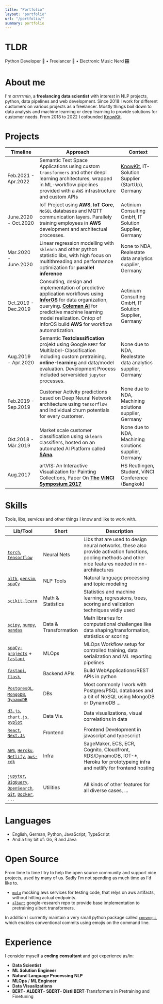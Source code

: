 ```yaml
---
title: "Portfolio"
layout: "portfolio"
url: "/portfolio/"
summary: portfolio
---
```


# TLDR

Python Developer 🐍 • Freelancer 🚀 • Electronic Music Nerd 🎛️

# About me

I'm *arrrrrmin*, a **freelancing data scientist** with interest in NLP projects, python, data pipelines and web development. Since 2018 I work for different customers on various projects as a freelancer. Mostly things boil down to data analysis and machine learning or deep learning to provide solutions for customer needs. From 2018 to 2022 I cofounded [KnowKit](https://www.knowkit.com).

# Projects

| Timeline | Approach | Context
|----------|----------------------------------------------------- |-------------------|
| Feb.2021 - Apr.2022 | Semantic Text Space Applications using custom `transformers` and other deepl learning architectures, wrapped in ML-workflow  pipelines provided with a `AWS` infrastructure and custom APIs| [KnowKit](https://www.knowkit.com), IT-Solution Supplier (StartUp), Germany |
| June.2020 - Oct.2020 | IoT Project using [**AWS**](https://aws.amazon.com), [**IoT Core**](https://aws.amazon.com/de/iot-core/), `NoSQL` databases and MQTT communication layers. Parallely training employees in **AWS** development and architectual processes. | Actinium Consulting GmbH, IT Solution Supplier, Germany |
| Mar.2020 - June.2020 | Linear regression modelling with `sklearn` and other python statistic libs, with high focus on multithreading and performance optimization for **parallel** **inference** | None to NDA, Realestate data analytics supplier, Germany |
| Oct.2019 - Dec.2019 | Consulting, design and implementation of predictive application workflows using [**InforOS**]((https://www.infor.com/products/infor-os)) for data organization, querying. [**Coleman AI**](https://www.infor.com/products/coleman) for predictive machine learning model realization. Ontop of InforOS build **AWS** for workflow automatization. | Actinium Consulting GmbH, IT Solution Supplier, Germany |
| Aug.2019 - Apr.2020 | Semantic **Textclassification** projekt using Google `BERT` for Multilabel-Classification including custom pretraining, **online-learning** and data/model evaluation. Development Process included serversided `jupyter` processes. | None due to NDA, Realestate data analytics supplier, Germany |
| Feb.2019 - Sep.2019 | Customer Activity predictions based on Deep Neural Network architecture using `tensorflow` and individual churn potentials for every customer. | None due to NDA, Machining solutions supplier, Germany |
| Okt.2018 - Mär.2019 | Market scale customer classification using `sklearn` classifiers, hosted on an automated AI Platform called [**5Ana**](https://www.5analytics.com/index.html). | None due to NDA, Machining solutions supplier, Germany |
| Aug.2017 | artVIS: An Interactive Visualization for Painting Collections, Paper On [**The ViNCI Symposium 2017**](http://vinci-conf.org/2017/program.html#session4) | HS Reutlingen, Student, ViNCI Conference (Bangkok) |

# Skills

Tools, libs, services and other things I know and like to work with.

|**Lib/Tool**|**Short**|**Description**|
|-------------|---|---------------------------------|
| [`torch`](https://pytorch.org), [`tensorflow`](https://www.tensorflow.org) | Neural Nets | Libs that are used to design neural networks, these also provide activation functions, pooling methods and other nice features needed in nn-architectures |
| [`nltk`](https://www.nltk.org), [`gensim`](https://radimrehurek.com/gensim/), [`spaCy`](https://spacy.io) | NLP Tools | Natural language processing and topic modeling |
| [`scikit-learn`](https://scikit-learn.org/stable/) | Math & Statistics | Statistics and machine learning, regressions, trees, scoring and validation techniques widly used |
| [`scipy`](https://www.scipy.org), [`numpy`](https://numpy.org), [`pandas`](https://pandas.pydata.org) | Data & Transformation | Math libraries for computational challenges like data shaping/transformation, statistics or scoring |
| [`spaCy-projects`](https://spacy.io/usage/projects) + [`fastapi`](https://fastapi.tiangolo.com) | MLOps | MLOps Workflow setup for controlled training, data serialization and ML reporting pipelines |
| [`fastapi`](https://fastapi.tiangolo.com), [`flask`](https://flask.palletsprojects.com/en/1.1.x/), | Backend APIs | Build WebApplications/REST APIs in python |
| [`PostgresQL`](https://www.postgresql.org), [`MongoDB`](https://www.mongodb.com), [`DynamoDB`](https://aws.amazon.com/de/dynamodb/) | DBs | Most commonly I work with Postgres/PSQL databases and a bit of NoSQL using MongoDB or DynamoDB ... |
| [`d3.js`](https://d3js.org), [`chart.js`](https://www.chartjs.org), [`pyplot`](https://matplotlib.org/api/pyplot_api.html) | Data Vis. | Data visualizations, visual correlations in data |
| [`React`](https://reactjs.org), [`Next.Js`](https://nextjs.org) | Frontend | Frontend Development in javascript and typescript |
| [`AWS`](https://aws.amazon.com/), [`Heroku`](https://www.heroku.com/), [`Netlify`](https://www.netlify.com), [`aws-cdk`](https://docs.aws.amazon.com/cdk/) | Infra | SageMaker, ECS, ECR, Cognito, Cloudfront, RDS/DynamoDB, IOT-*, Heroku for prototypeing infra and netlify for frontend hosting |
| [`jupyter`](https://jupyter.org), [`BigQuery`](https://cloud.google.com/bigquery/), [`OpenSearch`](https://opensearch.org), [`Git`](https://git-scm.com), [`Docker`](https://www.docker.com), `...` | Utilities | All kinds of other features for all diverse cases, ...  |

# Languages

* English, German, Python, JavaScript, TypeScript
* And a tiny bit of: Go, R and Java

# Open Source

From time to time I try to help the open source community and support nice projects, used by many of us. Sadly I'm not spending as much time as I'd like to. 

* [`moto`](https://github.com/spulec/moto) mocking aws services for testing code, that relys on aws artifacts, without hitting actual endpoints.
* [`albert`](https://github.com/google-research/albert) google-research repo to provide base implementation to pretraining albert transformers.

In addition I currently maintain a very small python package called [`convmoji`](https://github.com/KnowKit/convmoji), which enables conventional commits using emojis on the command line.

# Experience

I consider myself a **coding consultant** and got experience as/in:
* **Data Scientist**
* **ML Solution Engineer**
* **Natural Language Processing NLP**
* **MLOps** / **ML Engineer**
* **Data Visualizations**
* **BERT**- **ALBERT**- **SBERT**- **DistilBERT**-Transformers in Pretraining and Finetuning
